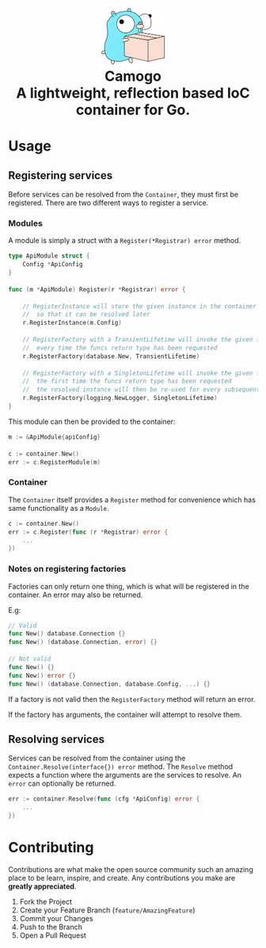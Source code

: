 <h1 align="center">
	<img width="128" alt="Camogo" src="Gopher.png">
  <br />
  Camogo
  <br />
  A lightweight, reflection based IoC container for Go.
</h1>

# Usage
## Registering services
Before services can be resolved from the `Container`, they must first be registered.
There are two different ways to register a service.

### Modules
A module is simply a struct with a `Register(*Registrar) error` method.
```go
type ApiModule struct {
	Config *ApiConfig
}

func (m *ApiModule) Register(r *Registrar) error {
	
	// RegisterInstance will store the given instance in the container
	//  so that it can be resolved later
	r.RegisterInstance(m.Config)

	// RegisterFactory with a TransientLifetime will invoke the given func
	//  every time the funcs return type has been requested
	r.RegisterFactory(database.New, TransientLifetime)
	
	// RegisterFactory with a SingletonLifetime will invoke the given func
	//  the first time the funcs return type has been requested
	//  the resolved instance will then be re-used for every subsequent request
	r.RegisterFactory(logging.NewLogger, SingletonLifetime)
}
```

This module can then be provided to the container:
```go
m := &ApiModule{apiConfig}

c := container.New()
err := c.RegisterModule(m)
```

### Container
The `Container` itself provides a `Register` method for convenience which has same functionality as a `Module`.
```go
c := container.New()
err := c.Register(func (r *Registrar) error {
	...
})
```

### Notes on registering factories
Factories can only return one thing, which is what will be registered in the container.
An error may also be returned.

E.g:
```go
// Valid
func New() database.Connection {}
func New() (database.Connection, error) {}

// Not valid
func New() {}
func New() error {}
func New() (database.Connection, database.Config, ...) {}
```

If a factory is not valid then the `RegisterFactory` method will return an error.

If the factory has arguments, the container will attempt to resolve them.

## Resolving services
Services can be resolved from the container using the `Container.Resolve(interface{}) error` method. The `Resolve` method expects a function where the arguments are the services to resolve. An `error` can optionally be returned.
```go
err := container.Resolve(func (cfg *ApiConfig) error {
	...
})
```

# Contributing

Contributions are what make the open source community such an amazing place to be learn, inspire, and create. Any contributions you make are **greatly appreciated**.

1. Fork the Project
2. Create your Feature Branch (`feature/AmazingFeature`)
3. Commit your Changes
4. Push to the Branch
5. Open a Pull Request
